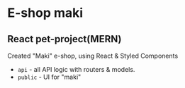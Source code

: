 # E-shop maki

## React pet-project(MERN)

Created "Maki" e-shop, using React & Styled Components

- <code>api</code> - all API logic with routers & models.
- <code>public</code> - UI for "maki"
